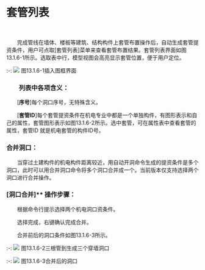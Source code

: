 # 套管列表
<br/>

&emsp;&emsp;完成管线在墙体、楼板等建筑、结构构件上套管布置操作后，自动生成套管提资条件，用户可点取\[套管列表\]菜单来查看套管布置结果。套管列表界面如图13.1.6\-1所示。选取表中行，模型视图会高亮显示套管位置，便于用户定位。


:-: ![](images/661.png)
图13.1.6\-1插入图框界面

### &emsp;&emsp;列表中各项含义：

&emsp;&emsp;[**序号**\]每个洞口序号，无特殊含义。

&emsp;&emsp;[**套管ID**\]每个套管提资条件在机电专业中都是一个单独构件，有图形表示和自己的属性，套管图形表示如图13.1.6\-2所示。选中套管，可在属性表中查看套管的属性，套管ID 就是机电套管的构件ID号。

### 合并洞口：

&emsp;&emsp;当穿过土建构件的机电构件距离较近，用自动开洞命令生成的提资条件是多个洞口，此时可以用合并洞口命令将多个洞口合并成一个。当前版本仅支持选择两个洞口进行合并操作。

### [洞口合并\]** 操作步骤：

&emsp;&emsp;根据命令行提示选择两个机电洞口资条件。

&emsp;&emsp;选择完成，右键确认完成合并。

&emsp;&emsp;合并前后的洞口条件如图13.1.6\-3所示。


:-: ![](images/662.png)
图13.1.6\-2三根管到生成三个穿墙洞口

:-: ![](images/663.png)
图13.1.6\-3合并后的洞口
